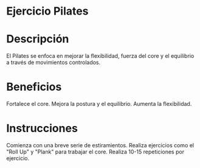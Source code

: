 # Ejercicio Pilates

# Descripción
El Pilates se enfoca en mejorar la flexibilidad, fuerza del core y el equilibrio a través de movimientos controlados.

# Beneficios
Fortalece el core.
Mejora la postura y el equilibrio.
Aumenta la flexibilidad.

# Instrucciones
Comienza con una breve serie de estiramientos.
Realiza ejercicios como el "Roll Up" y "Plank" para trabajar el core.
Realiza 10-15 repeticiones por ejercicio.